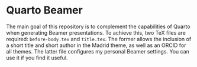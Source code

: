 # Quarto Beamer

The main goal of this repository is to complement the capabilities of Quarto when generating Beamer presentations. To achieve this, two TeX files are required: `before-body.tex` and `title.tex`. The former allows the inclusion of a short title and short author in the Madrid theme, as well as an ORCID for all themes. The latter file configures my personal Beamer settings. You can use it if you find it useful.
